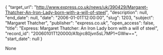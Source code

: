 {
  "target_url": "http://www.express.co.uk/news/uk/390429/Margaret-Thatcher-An-Iron-Lady-born-with-a-will-of-steel", 
  "description": null, 
  "end_date": null, 
  "date": "2006-01-01T12:00:00", 
  "slug": 1203, 
  "subject": "Margaret Thatcher", 
  "publisher": "express.co.uk", 
  "open_access": false, 
  "title": "Express: Margaret Thatcher: An Iron Lady born with a will of steel", 
  "record_id": "20060101T120000/A1bjrc80jvn5sL7MP1+GWw==", 
  "start_date": null
}

None